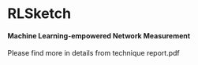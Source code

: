 # RLSketch

#### Machine Learning-empowered Network Measurement

Please find more in details from technique report.pdf  

